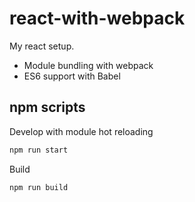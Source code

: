 # react-with-webpack

My react setup.

- Module bundling with webpack
- ES6 support with Babel

## npm scripts

Develop with module hot reloading

```sh
npm run start
```

Build

```sh
npm run build
```
